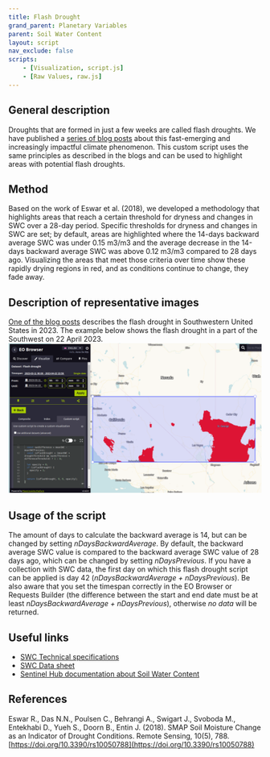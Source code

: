 ```yaml
---
title: Flash Drought
grand_parent: Planetary Variables
parent: Soil Water Content
layout: script
nav_exclude: false
scripts:
    - [Visualization, script.js]
    - [Raw Values, raw.js]
---
```

## General description
Droughts that are formed in just a few weeks are called flash droughts. We have published a [series of blog posts](https://www.planet.com/pulse/drying-up-in-a-flash-what-satellite-data-can-tell-us-about-flash-drought-risks-and-the-regions-we-should-be-watching/) about this fast-emerging and increasingly impactful climate phenomenon. This custom script uses the same principles as described in the blogs and can be used to highlight areas with potential flash droughts.

## Method
Based on the work of Eswar et al. (2018), we developed a methodology that highlights areas that reach a certain threshold for dryness and changes in SWC over a 28-day period. Specific thresholds for dryness and changes in SWC are set; by default, areas are highlighted where the 14-days backward average SWC was under 0.15 m3/m3 and the average decrease in the 14-days backward average SWC was above 0.12 m3/m3 compared to 28 days ago. Visualizing the areas that meet those criteria over time show these rapidly drying regions in red, and as conditions continue to change, they fade away.

## Description of representative images
[One of the blog posts](https://www.planet.com/pulse/flash-drought-hotspots-southwestern-united-states/) describes the flash drought in Southwestern United States in 2023. The example below shows the flash drought in a part of the Southwest on 22 April 2023.
![Flash Drought Southwestern U.S.A. 22 April 2023](fig/flash_drought.png)

## Usage of the script
The amount of days to calculate the backward average is 14, but can be changed by setting *nDaysBackwardAverage*. By default, the backward average SWC value is compared to the backward average SWC value of 28 days ago, which can be changed by setting *nDaysPrevious*. If you have a collection with SWC data, the first day on which this flash drought script can be applied is day 42 (*nDaysBackwardAverage + nDaysPrevious*). Be also aware that you set the timespan correctly in the EO Browser or Requests Builder (the difference between the start and end date must be at least *nDaysBackwardAverage + nDaysPrevious*), otherwise *no data* will be returned. 

## Useful links
-   [SWC Technical specifications](https://developers.planet.com/docs/planetary-variables/soil-water-content-technical-specification/)
-   [SWC Data sheet](https://planet.widen.net/s/cv7bfjhhd5)
-   [Sentinel Hub documentation about Soil Water Content](https://docs.sentinel-hub.com/api/latest/data/planetary-variables/soil-water-content/)

## References
Eswar R., Das N.N., Poulsen C., Behrangi A., Swigart J., Svoboda M., Entekhabi D., Yueh S., Doorn B., Entin J. (2018). SMAP Soil Moisture Change as an Indicator of Drought Conditions. Remote Sensing, 10(5), 788. [https://doi.org/10.3390/rs10050788](https://doi.org/10.3390/rs10050788)